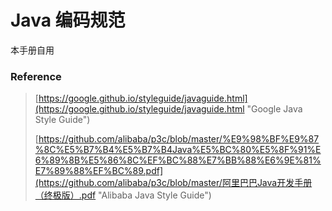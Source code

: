 # Java 编码规范

本手册自用



### Reference

> [https://google.github.io/styleguide/javaguide.html](https://google.github.io/styleguide/javaguide.html "Google Java Style Guide")
>
> [https://github.com/alibaba/p3c/blob/master/%E9%98%BF%E9%87%8C%E5%B7%B4%E5%B7%B4Java%E5%BC%80%E5%8F%91%E6%89%8B%E5%86%8C%EF%BC%88%E7%BB%88%E6%9E%81%E7%89%88%EF%BC%89.pdf](https://github.com/alibaba/p3c/blob/master/阿里巴巴Java开发手册（终极版）.pdf "Alibaba Java Style Guide")




